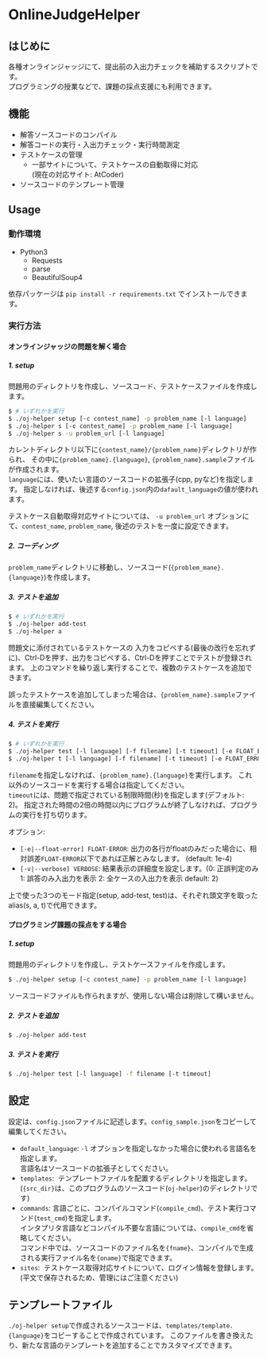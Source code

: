 # OnlineJudgeHelper

## はじめに

各種オンラインジャッジにて、提出前の入出力チェックを補助するスクリプトです。  
プログラミングの授業などで、課題の採点支援にも利用できます。

## 機能

- 解答ソースコードのコンパイル
- 解答コードの実行・入出力チェック・実行時間測定
- テストケースの管理
	- 一部サイトについて、テストケースの自動取得に対応  
    (現在の対応サイト: AtCoder)
- ソースコードのテンプレート管理

## Usage
### 動作環境

- Python3
    - Requests
    - parse
    - BeautifulSoup4  

依存パッケージは `pip install -r requirements.txt` でインストールできます。

### 実行方法
#### オンラインジャッジの問題を解く場合
##### 1. setup

問題用のディレクトリを作成し、ソースコード、テストケースファイルを作成します。

``` sh
$ # いずれかを実行
$ ./oj-helper setup [-c contest_name] -p problem_name [-l language]
$ ./oj-helper s [-c contest_name] -p problem_name [-l language]
$ ./oj-helper s -u problem_url [-l language]
```

カレントディレクトリ以下に`{contest_name}/{problem_name}`ディレクトリが作られ、
その中に`{problem_name}.{language}`, `{problem_name}.sample`ファイルが作成されます。  
`language`には、使いたい言語のソースコードの拡張子(cpp, pyなど)を指定します。
指定しなければ、後述する`config.json`内の`dafault_language`の値が使われます。

テストケース自動取得対応サイトについては、 `-u problem_url` オプションにて、`contest_name`, `problem_name`, 後述のテストを一度に設定できます。
 
##### 2. コーディング

`problem_name`ディレクトリに移動し、ソースコード(`{problem_mane}.{language}`)を作成します。

##### 3. テストを追加

``` sh
$ # いずれかを実行
$ ./oj-helper add-test
$ ./oj-helper a
```

問題文に添付されているテストケースの
入力をコピペする(最後の改行を忘れずに)、Ctrl-Dを押す、出力をコピペする、Ctrl-Dを押すことでテストが登録されます。
上のコマンドを繰り返し実行することで、複数のテストケースを追加できます。

誤ったテストケースを追加してしまった場合は、`{problem_name}.sample`ファイルを直接編集してください。

##### 4. テストを実行

``` sh
$ # いずれかを実行
$ ./oj-helper test [-l language] [-f filename] [-t timeout] [-e FLOAT_ERROR] [-v VERBOSE]
$ ./oj-helper t [-l language] [-f filename] [-t timeout] [-e FLOAT_ERROR] [-v VERBOSE]
```
`filename`を指定しなければ、`{problem_name}.{language}`を実行します。
これ以外のソースコードを実行する場合は指定してください。  
`timeout`には、問題で指定されている制限時間(秒)を指定します(デフォルト: 2)。
指定された時間の2倍の時間以内にプログラムが終了しなければ、プログラムの実行を打ち切ります。  
  
オプション:
  
+ `[-e|--float-error] FLOAT-ERROR`: 出力の各行がfloatのみだった場合に、相対誤差`FLOAT-ERROR`以下であれば正解とみなします。 (default: 1e-4)
+ `[-v|--verbose] VERBOSE`: 結果表示の詳細度を設定します。(0: 正誤判定のみ 1: 誤答のみ入出力を表示 2: 全ケースの入出力を表示 default: 2)

上で使った3つのモード指定(setup, add-test, test)は、それぞれ頭文字を取ったalias(s, a, t)で代用できます。

#### プログラミング課題の採点をする場合
##### 1. setup

問題用のディレクトリを作成し、テストケースファイルを作成します。
``` sh
$ ./oj-helper setup [-c contest_name] -p problem_name [-l language]
```
ソースコードファイルも作られますが、使用しない場合は削除して構いません。

##### 2. テストを追加

``` sh
$ ./oj-helper add-test
```

##### 3. テストを実行

``` sh
$ ./oj-helper test [-l language] -f filename [-t timeout]
```

## 設定

設定は、`config.json`ファイルに記述します。`config_sample.json`をコピーして編集してください。
+ `default_language`:
  `-l` オプションを指定しなかった場合に使われる言語名を指定します。  
  言語名はソースコードの拡張子としてください。
+ `templates`:
  テンプレートファイルを配置するディレクトリを指定します。(`{src_dir}`は、このプログラムのソースコード(`oj-helper`)のディレクトリです)
+ `commands`:
  言語ごとに、コンパイルコマンド(`compile_cmd`)、テスト実行コマンド(`test_cmd`)を指定します。  
  インタプリタ言語などコンパイル不要な言語については、`compile_cmd`を省略してください。  
  コマンド中では、ソースコードのファイル名を`{fname}`、コンパイルで生成される実行ファイル名を`{oname}`で指定できます。
+ `sites`:
  テストケース取得対応サイトについて、ログイン情報を登録します。(平文で保存されるため、管理にはご注意ください)

## テンプレートファイル
`./oj-helper setup`で作成されるソースコードは、`templates/template.{language}`をコピーすることで作成されています。
このファイルを書き換えたり、新たな言語のテンプレートを追加することでカスタマイズできます。
